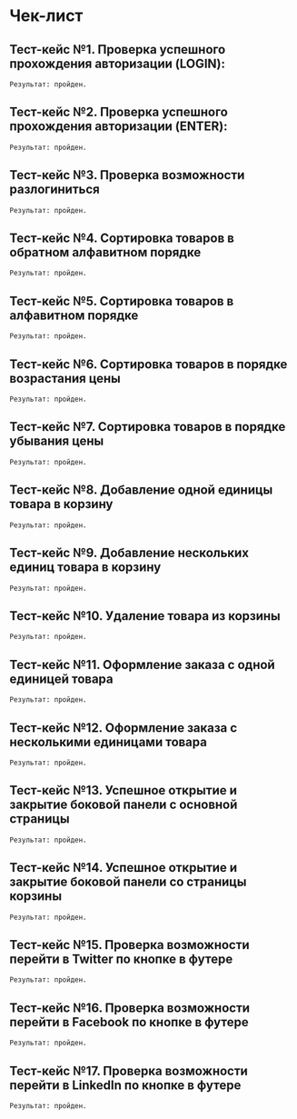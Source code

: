 # Чек-лист

## Тест-кейс №1. Проверка успешного прохождения авторизации (LOGIN):

`Результат: пройден.`

## Тест-кейс №2. Проверка успешного прохождения авторизации (ENTER):

`Результат: пройден.`

## Тест-кейс №3. Проверка возможности разлогиниться

`Результат: пройден.`

## Тест-кейс №4. Сортировка товаров в обратном алфавитном порядке

`Результат: пройден.`

## Тест-кейс №5. Сортировка товаров в алфавитном порядке

`Результат: пройден.`

## Тест-кейс №6. Сортировка товаров в порядке возрастания цены

`Результат: пройден.`

## Тест-кейс №7. Сортировка товаров в порядке убывания цены

`Результат: пройден.`

## Тест-кейс №8. Добавление одной единицы товара в корзину

`Результат: пройден.`

## Тест-кейс №9. Добавление нескольких единиц товара в корзину

`Результат: пройден.`

## Тест-кейс №10. Удаление товара из корзины

`Результат: пройден.`

## Тест-кейс №11. Оформление заказа с одной единицей товара

`Результат: пройден.`

## Тест-кейс №12. Оформление заказа с несколькими единицами товара

`Результат: пройден.`

## Тест-кейс №13. Успешное открытие и закрытие боковой панели с основной страницы

`Результат: пройден.`

## Тест-кейс №14. Успешное открытие и закрытие боковой панели со страницы корзины

`Результат: пройден.`

## Тест-кейс №15. Проверка возможности перейти в Twitter по кнопке в футере

`Результат: пройден.`

## Тест-кейс №16. Проверка возможности перейти в Facebook по кнопке в футере

`Результат: пройден.`

## Тест-кейс №17. Проверка возможности перейти в LinkedIn по кнопке в футере

`Результат: пройден.`

